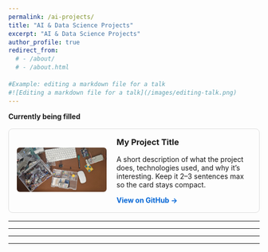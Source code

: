 ```yaml
---
permalink: /ai-projects/
title: "AI & Data Science Projects"
excerpt: "AI & Data Science Projects"
author_profile: true
redirect_from: 
  # - /about/
  # - /about.html

#Example: editing a markdown file for a talk
#![Editing a markdown file for a talk](/images/editing-talk.png)
---
```

**Currently being filled**  

<div style="display: flex; align-items: center; border: 1px solid #ddd; border-radius: 8px; padding: 16px; margin: 16px 0; max-width: 700px;">
  <!-- Image -->
  <div style="flex: 0 0 180px; margin-right: 20px;">
    <img src="/images/arduino.jpg" alt="Project Thumbnail" style="width: 100%; height: auto; border-radius: 6px;">
  </div>

  <!-- Description -->
  <div style="flex: 1;">
    <h3 style="margin-top: 0;">My Project Title</h3>
    <p>
      A short description of what the project does, technologies used, and why it’s interesting. Keep it 2–3 sentences max so the card stays compact.
    </p>
    <a href="https://github.com/username/project-repo" target="_blank" style="color: #0366d6; text-decoration: none; font-weight: bold;">
      View on GitHub →
    </a>
  </div>
</div>

---



---



---



---

